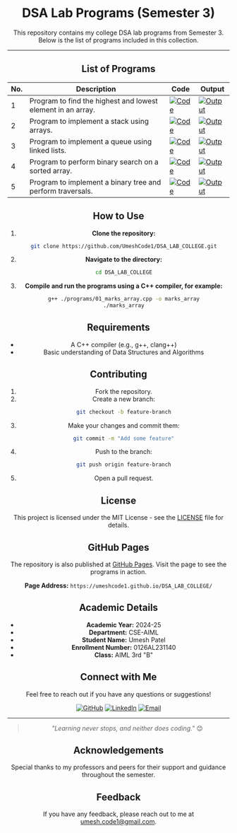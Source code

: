 
<div align="center">

# DSA Lab Programs (Semester 3)

This repository contains my college DSA lab programs from Semester 3. Below is the list of programs included in this collection.

---

## List of Programs

| No. | Description | Code | Output |
| --- | ----------- | ---- | ------ |
| 1   | Program to find the highest and lowest element in an array. | <a href="./Program_1/program1.cpp" target="_blank"><img src="https://img.shields.io/badge/Code-007ACC?style=flat-square&logo=visual-studio-code&logoColor=white" alt="Code"></a> | <a href="./Program_1/output1.png" target="_blank"><img src="https://img.shields.io/badge/Output-007ACC?style=flat-square&logo=visual-studio-code&logoColor=white" alt="Output"></a> |
| 2   | Program to implement a stack using arrays. | <a href="./Program_2/program2.cpp" target="_blank"><img src="https://img.shields.io/badge/Code-007ACC?style=flat-square&logo=visual-studio-code&logoColor=white" alt="Code"></a> | <a href="./Program_2/output2.png" target="_blank"><img src="https://img.shields.io/badge/Output-007ACC?style=flat-square&logo=visual-studio-code&logoColor=white" alt="Output"></a> |
| 3   | Program to implement a queue using linked lists. | <a href="./Program_3/program3.cpp" target="_blank"><img src="https://img.shields.io/badge/Code-007ACC?style=flat-square&logo=visual-studio-code&logoColor=white" alt="Code"></a> | <a href="./Program_3/output3.png" target="_blank"><img src="https://img.shields.io/badge/Output-007ACC?style=flat-square&logo=visual-studio-code&logoColor=white" alt="Output"></a> |
| 4   | Program to perform binary search on a sorted array. | <a href="./Program_4/program4.cpp" target="_blank"><img src="https://img.shields.io/badge/Code-007ACC?style=flat-square&logo=visual-studio-code&logoColor=white" alt="Code"></a> | <a href="./Program_4/output4.png" target="_blank"><img src="https://img.shields.io/badge/Output-007ACC?style=flat-square&logo=visual-studio-code&logoColor=white" alt="Output"></a> |
| 5   | Program to implement a binary tree and perform traversals. | <a href="./Program_5/program5.cpp" target="_blank"><img src="https://img.shields.io/badge/Code-007ACC?style=flat-square&logo=visual-studio-code&logoColor=white" alt="Code"></a> | <a href="./Program_5/output5.png" target="_blank"><img src="https://img.shields.io/badge/Output-007ACC?style=flat-square&logo=visual-studio-code&logoColor=white" alt="Output"></a> |







## How to Use

1. **Clone the repository:**
   ```bash
   git clone https://github.com/UmeshCode1/DSA_LAB_COLLEGE.git
   ```

2. **Navigate to the directory:**
   ```bash
   cd DSA_LAB_COLLEGE
   ```

3. **Compile and run the programs using a C++ compiler, for example:**
   ```bash
   g++ ./programs/01_marks_array.cpp -o marks_array
   ./marks_array
   ```

## Requirements

- A C++ compiler (e.g., g++, clang++)
- Basic understanding of Data Structures and Algorithms

## Contributing

1. Fork the repository.
2. Create a new branch:
   ```bash
   git checkout -b feature-branch
   ```
3. Make your changes and commit them:
   ```bash
   git commit -m "Add some feature"
   ```
4. Push to the branch:
   ```bash
   git push origin feature-branch
   ```
5. Open a pull request.

## License

This project is licensed under the MIT License - see the [LICENSE](./LICENSE) file for details.

## GitHub Pages

The repository is also published at [GitHub Pages](https://umeshcode1.github.io/DSA_LAB_COLLEGE/). Visit the page to see the programs in action.

**Page Address:** `https://umeshcode1.github.io/DSA_LAB_COLLEGE/`

## Academic Details

- **Academic Year:** 2024-25
- **Department:** CSE-AIML
- **Student Name:** Umesh Patel
- **Enrollment Number:** 0126AL231140
- **Class:** AIML 3rd "B"

## Connect with Me

Feel free to reach out if you have any questions or suggestions!

[![GitHub](https://img.shields.io/badge/GitHub-181717?style=for-the-badge&logo=github&logoColor=white)](https://github.com/UmeshCode1)
[![LinkedIn](https://img.shields.io/badge/LinkedIn-0A66C2?style=for-the-badge&logo=linkedin&logoColor=white)](https://www.linkedin.com/in/umesh-patel-5647b42a4/)
[![Email](https://img.shields.io/badge/Email-D14836?style=for-the-badge&logo=gmail&logoColor=white)](mailto:umesh.code1@gmail.com)

---

> _"Learning never stops, and neither does coding."_ 😊

## Acknowledgements

Special thanks to my professors and peers for their support and guidance throughout the semester.

## Feedback

If you have any feedback, please reach out to me at [umesh.code1@gmail.com](mailto:umesh.code1@gmail.com).
